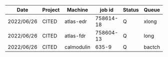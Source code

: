 |    Date    |   Project   |   Machine  |  job id  |  Status  |  Queue  |    Comment    |
| ---------- | ----------- | ---------- | -------- | -------- | ------- | ------------- |
| 2022/06/26 |   CITED     | atlas-edr  | 758614-18|     Q    |  xlong  | epoch6/10-14  |
| 2022/06/26 |   CITED     | atlas-fdr  | 758604-13|     Q    |   long  |  epoch6/0-9   |
| 2022/06/26 |   CITED     | calmodulin |   635-9  |     Q    |  bactch |  epoch6/0-9   |
